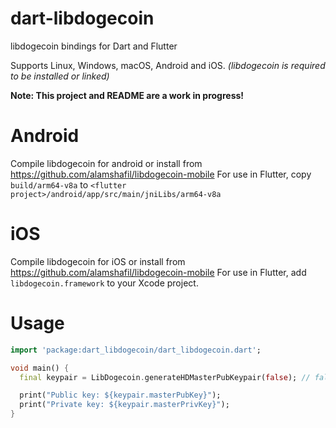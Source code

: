 # dart-libdogecoin

libdogecoin bindings for Dart and Flutter

Supports Linux, Windows, macOS, Android and iOS. *(libdogecoin is required to be installed or linked)*

**Note: This project and README are a work in progress!**

# Android

Compile libdogecoin for android or install from https://github.com/alamshafil/libdogecoin-mobile
For use in Flutter, copy `build/arm64-v8a` to `<flutter project>/android/app/src/main/jniLibs/arm64-v8a`

# iOS

Compile libdogecoin for iOS or install from https://github.com/alamshafil/libdogecoin-mobile
For use in Flutter, add `libdogecoin.framework` to your Xcode project.

# Usage

```dart
import 'package:dart_libdogecoin/dart_libdogecoin.dart';

void main() {
  final keypair = LibDogecoin.generateHDMasterPubKeypair(false); // false means use mainnet

  print("Public key: ${keypair.masterPubKey}");
  print("Private key: ${keypair.masterPrivKey}");
}
```